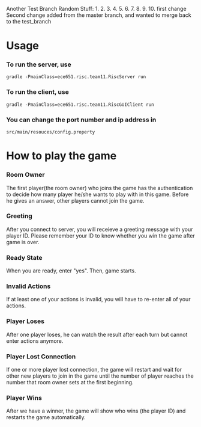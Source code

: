Another Test Branch
Random Stuff:
1.
2.
3.
4.
5.
6.
7.
8.
9.
10.
first change
Second change
added from the master branch, and wanted to merge back to the test_branch
# Usage

### To run the server, use 

`gradle -PmainClass=ece651.risc.team11.RiscServer run`

### To run the client, use

`gradle -PmainClass=ece651.risc.team11.RiscGUIClient run`

### You can change the port number and ip address in 

`src/main/resouces/config.property`


# How to play the game

### Room Owner
The first player(the room owner) who joins the game has the authentication 
to decide how many player he/she wants to play with in this game. Before he 
gives an answer, other players cannot join the game.

### Greeting
After you connect to server, you will receieve a greeting message with your 
player ID. Please remember your ID to know whether you win the game after game is over.

### Ready State
When you are ready, enter "yes". Then, game starts.

### Invalid Actions
If at least one of your actions is invalid, you will have to re-enter all of 
your actions.

### Player Loses
After one player loses, he can watch the result after each turn but cannot 
enter actions anymore.

### Player Lost Connection
If one or more player lost connection, the game will restart and wait for 
other new players to join in the game until the number of player reaches the 
number that room owner sets at the first beginning.

### Player Wins
After we have a winner, the game will show who wins (the player ID) and 
restarts the game automatically.
